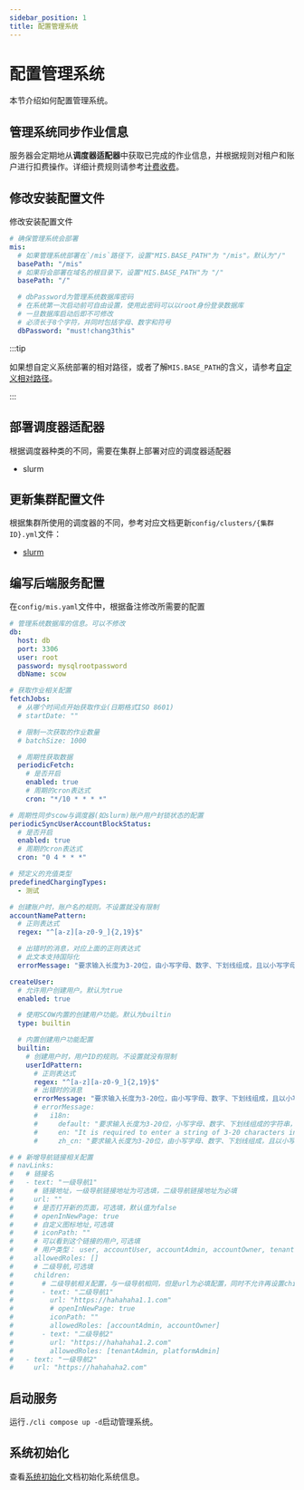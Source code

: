 ```yaml
---
sidebar_position: 1
title: 配置管理系统
---
```


# 配置管理系统

本节介绍如何配置管理系统。

## 管理系统同步作业信息

服务器会定期地从**调度器适配器**中获取已完成的作业信息，并根据规则对租户和账户进行扣费操作。详细计费规则请参考[计费收费](../../../info/mis/business/billing.mdx)。

## 修改安装配置文件

修改安装配置文件

```yaml title="install.yaml"
# 确保管理系统会部署
mis:
  # 如果管理系统部署在`/mis`路径下，设置"MIS.BASE_PATH"为 "/mis"。默认为"/"
  basePath: "/mis"
  # 如果将会部署在域名的根目录下，设置"MIS.BASE_PATH"为 "/"
  basePath: "/"

  # dbPassword为管理系统数据库密码
  # 在系统第一次启动前可自由设置，使用此密码可以以root身份登录数据库
  # 一旦数据库启动后即不可修改
  # 必须长于8个字符，并同时包括字母、数字和符号
  dbPassword: "must!chang3this"
```

:::tip

如果想自定义系统部署的相对路径，或者了解`MIS.BASE_PATH`的含义，请参考[自定义相对路径](../customization/basepath.md)。

:::

## 部署调度器适配器

根据调度器种类的不同，需要在集群上部署对应的调度器适配器

- slurm

## 更新集群配置文件

根据集群所使用的调度器的不同，参考对应文档更新`config/clusters/{集群ID}.yml`文件：

- [slurm](./schedulers/slurm.md)

## 编写后端服务配置

在`config/mis.yaml`文件中，根据备注修改所需要的配置

```yaml title="config/mis.yaml"
# 管理系统数据库的信息。可以不修改
db:
  host: db
  port: 3306
  user: root
  password: mysqlrootpassword
  dbName: scow

# 获取作业相关配置
fetchJobs:
  # 从哪个时间点开始获取作业(日期格式ISO 8601)
  # startDate: ""

  # 限制一次获取的作业数量
  # batchSize: 1000

  # 周期性获取数据
  periodicFetch:
    # 是否开启
    enabled: true
    # 周期的cron表达式
    cron: "*/10 * * * *"

# 周期性同步scow与调度器(如slurm)账户用户封锁状态的配置
periodicSyncUserAccountBlockStatus:
  # 是否开启
  enabled: true
  # 周期的cron表达式
  cron: "0 4 * * *"

# 预定义的充值类型
predefinedChargingTypes:
  - 测试

# 创建账户时，账户名的规则。不设置就没有限制
accountNamePattern:
  # 正则表达式
  regex: "^[a-z][a-z0-9_]{2,19}$"

  # 出错时的消息，对应上面的正则表达式
  # 此文本支持国际化
  errorMessage: "要求输入长度为3-20位，由小写字母、数字、下划线组成，且以小写字母开头的字符串"

createUser:
  # 允许用户创建用户。默认为true
  enabled: true

  # 使用SCOW内置的创建用户功能。默认为builtin
  type: builtin

  # 内置创建用户功能配置
  builtin:
    # 创建用户时，用户ID的规则。不设置就没有限制
    userIdPattern:
      # 正则表达式
      regex: "^[a-z][a-z0-9_]{2,19}$"
      # 出错时的消息
      errorMessage: "要求输入长度为3-20位，由小写字母、数字、下划线组成，且以小写字母开头的字符串"
      # errorMessage:
      #   i18n:
      #     default: "要求输入长度为3-20位，小写字母、数字、下划线组成的字符串，且以小写字母开头"
      #     en: "It is required to enter a string of 3-20 characters in length, consisting of lowercase letters, numbers,   and underscores, and starting with a lowercase letter."
      #     zh_cn: "要求输入长度为3-20位，由小写字母、数字、下划线组成，且以小写字母开头的字符串"

# # 新增导航链接相关配置
# navLinks:
#   # 链接名
#   - text: "一级导航1"
#     # 链接地址，一级导航链接地址为可选填，二级导航链接地址为必填
#     url: ""
#     # 是否打开新的页面，可选填，默认值为false
#     # openInNewPage: true
#     # 自定义图标地址,可选填
#     # iconPath: ""
#     # 可以看到这个链接的用户,可选填
#     # 用户类型： user, accountUser, accountAdmin, accountOwner, tenantFinance, tenantAdmin, platformAdmin, platformFinance
#     allowedRoles: []
#     # 二级导航,可选填
#     children:
#       # 二级导航相关配置，与一级导航相同，但是url为必填配置，同时不允许再设置children
#       - text: "二级导航1"
#         url: "https://hahahaha1.1.com"
#         # openInNewPage: true
#         iconPath: ""
#         allowedRoles: [accountAdmin, accountOwner]
#       - text: "二级导航2"
#         url: "https://hahahaha1.2.com"
#         allowedRoles: [tenantAdmin, platformAdmin]
#   - text: "一级导航2"
#     url: "https://hahahaha2.com"

```

## 启动服务

运行`./cli compose up -d`启动管理系统。

## 系统初始化

查看[系统初始化](./init/index.md)文档初始化系统信息。